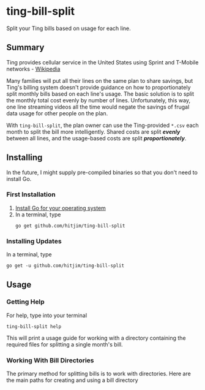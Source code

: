 # ting-bill-split
Split your Ting bills based on usage for each line.

## Summary
Ting provides cellular service in the United States using Sprint and T-Mobile networks - [Wikipedia](https://en.wikipedia.org/wiki/Ting_Inc.)

Many families will put all their lines on the same plan to share savings, but Ting's billing system doesn't provide guidance on how to proportionately split monthly bills based on each line's usage. The basic solution is to split the monthly total cost evenly by number of lines. Unfortunately, this way, one line streaming videos all the time would negate the savings of frugal data usage for other people on the plan.

With `ting-bill-split`, the plan owner can use the Ting-provided `*.csv` each month to split the bill more intelligently. Shared costs are split _**evenly**_ between all lines, and the usage-based costs are split _**proportionately**_.

## Installing
In the future, I might supply pre-compiled binaries so that you don't need to install Go.

### First Installation
1. [Install Go for your operating system](https://golang.org/doc/install)
1. In a terminal, type 
   ```
   go get github.com/hitjim/ting-bill-split
   ```

### Installing Updates
In a terminal, type
```
go get -u github.com/hitjim/ting-bill-split
```

## Usage

### Getting Help
For help, type into your terminal
```
ting-bill-split help
```
This will print a usage guide for working with a directory containing the required files for splitting a single month's bill.

### Working With Bill Directories
The primary method for splitting bills is to work with directories. Here are the main paths for creating and using a bill directory


